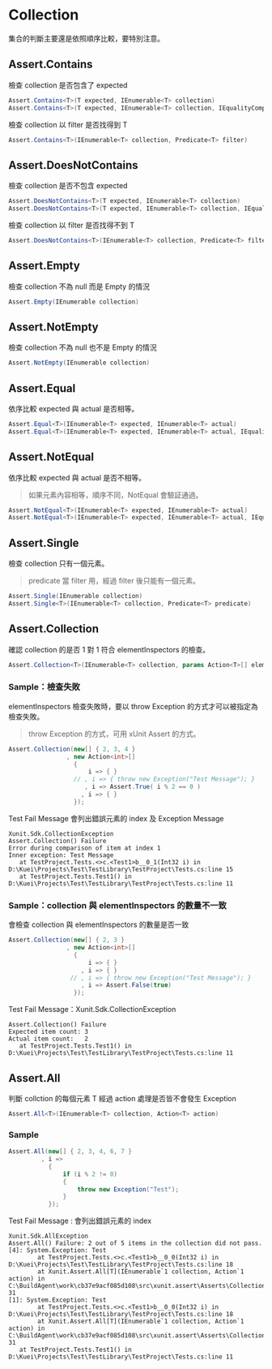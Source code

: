# Collection

集合的判斷主要還是依照順序比較，要特別注意。

## Assert.Contains

 檢查 collection 是否包含了 expected

```csharp
Assert.Contains<T>(T expected, IEnumerable<T> collection)
Assert.Contains<T>(T expected, IEnumerable<T> collection, IEqualityComparer<T> comparer)
```

檢查 collection 以 filter 是否找得到 T

```csharp
Assert.Contains<T>(IEnumerable<T> collection, Predicate<T> filter)
```

## Assert.DoesNotContains

 檢查 collection 是否不包含 expected

```csharp
Assert.DoesNotContains<T>(T expected, IEnumerable<T> collection)
Assert.DoesNotContains<T>(T expected, IEnumerable<T> collection, IEqualityComparer<T> comparer)
```

檢查 collection 以 filter 是否找得不到 T

```csharp
Assert.DoesNotContains<T>(IEnumerable<T> collection, Predicate<T> filter)
```

## Assert.Empty

檢查 collection 不為 null 而是 Empty 的情況

```csharp
Assert.Empty(IEnumerable collection)
```

## Assert.NotEmpty

檢查 collection 不為 null 也不是 Empty 的情況

```csharp
Assert.NotEmpty(IEnumerable collection)
```

## Assert.Equal

依序比較 expected 與 actual 是否相等。

```csharp
Assert.Equal<T>(IEnumerable<T> expected, IEnumerable<T> actual)
Assert.Equal<T>(IEnumerable<T> expected, IEnumerable<T> actual, IEqualityComparer<T> comparer)
```

## Assert.NotEqual

依序比較 expected 與 actual 是否不相等。

> 如果元素內容相等，順序不同，NotEqual 會驗証通過。

```csharp
Assert.NotEqual<T>(IEnumerable<T> expected, IEnumerable<T> actual)
Assert.NotEqual<T>(IEnumerable<T> expected, IEnumerable<T> actual, IEqualityComparer<T> comparer)
```

## Assert.Single

檢查 collection 只有一個元素。

> predicate 當 filter 用，經過 filter 後只能有一個元素。

```csharp
Assert.Single(IEnumerable collection)
Assert.Single<T>(IEnumerable<T> collection, Predicate<T> predicate)
```

## Assert.Collection

確認 collection 的是否 1 對 1 符合 elementInspectors 的檢查。

```csharp
Assert.Collection<T>(IEnumerable<T> collection, params Action<T>[] elementInspectors)
```

### Sample：檢查失敗

elementInspectors 檢查失敗時，要以 throw Exception 的方式才可以被指定為檢查失敗。

> throw Exception 的方式，可用 xUnit Assert 的方式。

```csharp
Assert.Collection(new[] { 2, 3, 4 }
                , new Action<int>[]
                  {
                      i => { }
                  // , i => { throw new Exception("Test Message"); }
                     , i => Assert.True( i % 2 == 0 )
                    , i => { }
                  });
```

Test Fail Message 會列出錯誤元素的 index 及 Exception Message

```
Xunit.Sdk.CollectionException
Assert.Collection() Failure
Error during comparison of item at index 1
Inner exception: Test Message
   at TestProject.Tests.<>c.<Test1>b__0_1(Int32 i) in D:\Kuei\Projects\Test\TestLibrary\TestProject\Tests.cs:line 15
   at TestProject.Tests.Test1() in D:\Kuei\Projects\Test\TestLibrary\TestProject\Tests.cs:line 11
```

### Sample：collection 與 elementInspectors 的數量不一致

會檢查 collection 與 elementInspectors 的數量是否一致

```csharp
Assert.Collection(new[] { 2, 3 }
                , new Action<int>[]
                  {
                      i => { }
                    , i => { }
                 // , i => { throw new Exception("Test Message"); }
                    , i => Assert.False(true)
                  });
```

Test Fail Message：Xunit.Sdk.CollectionException

```
Assert.Collection() Failure
Expected item count: 3
Actual item count:   2
   at TestProject.Tests.Test1() in D:\Kuei\Projects\Test\TestLibrary\TestProject\Tests.cs:line 11

```

## Assert.All

判斷 collction 的每個元素 T 經過 action 處理是否皆不會發生 Exception

```csharp
Assert.All<T>(IEnumerable<T> collection, Action<T> action)
```

### Sample

```csharp
Assert.All(new[] { 2, 3, 4, 6, 7 }
         , i =>
           {
               if (i % 2 != 0)
               {
                   throw new Exception("Test");
               }
           });
```

Test Fail Message : 會列出錯誤元素的 index

```
Xunit.Sdk.AllException
Assert.All() Failure: 2 out of 5 items in the collection did not pass.
[4]: System.Exception: Test
        at TestProject.Tests.<>c.<Test1>b__0_0(Int32 i) in D:\Kuei\Projects\Test\TestLibrary\TestProject\Tests.cs:line 18
        at Xunit.Assert.All[T](IEnumerable`1 collection, Action`1 action) in C:\BuildAgent\work\cb37e9acf085d108\src\xunit.assert\Asserts\CollectionAsserts.cs:line 31
[1]: System.Exception: Test
        at TestProject.Tests.<>c.<Test1>b__0_0(Int32 i) in D:\Kuei\Projects\Test\TestLibrary\TestProject\Tests.cs:line 18
        at Xunit.Assert.All[T](IEnumerable`1 collection, Action`1 action) in C:\BuildAgent\work\cb37e9acf085d108\src\xunit.assert\Asserts\CollectionAsserts.cs:line 31
   at TestProject.Tests.Test1() in D:\Kuei\Projects\Test\TestLibrary\TestProject\Tests.cs:line 11
```
